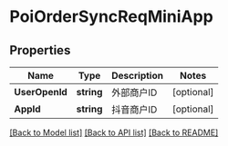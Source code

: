 # PoiOrderSyncReqMiniApp

## Properties

Name | Type | Description | Notes
------------ | ------------- | ------------- | -------------
**UserOpenId** | **string** | 外部商户ID | [optional] 
**AppId** | **string** | 抖音商户ID | [optional] 

[[Back to Model list]](../README.md#documentation-for-models) [[Back to API list]](../README.md#documentation-for-api-endpoints) [[Back to README]](../README.md)


